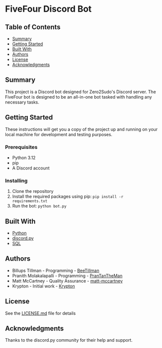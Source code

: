 <!DOCTYPE html>
<html>
<body>
    <h1>FiveFour Discord Bot</h1>
    <h2>Table of Contents</h2>
    <ul>
        <li><a href="#summary">Summary</a></li>
        <li><a href="#getting-started">Getting Started</a></li>
        <li><a href="#built-with">Built With</a></li>
        <li><a href="#authors">Authors</a></li>
        <li><a href="#license">License</a></li>
        <li><a href="#acknowledgments">Acknowledgments</a></li>
    </ul>
    <h2 id="summary">Summary</h2>
    <p>
    This project is a Discord bot designed for Zero2Sudo's Discord server. The FiveFour bot is designed to be an all-in-one bot tasked with handling any necessary tasks.
    </p>
    <h2>Getting Started</h2>
    <p>These instructions will get you a copy of the project up and running on your local machine for development and testing purposes.</p>
    <h3>Prerequisites</h3>
    <ul>
        <li>Python 3.12</li>
        <li>pip</li>
        <li>A Discord account</li>
    </ul>
    <h3>Installing</h3>
    <ol>
        <li>Clone the repository</li>
        <li>Install the required packages using pip:
            <code>pip install -r requirements.txt</code>
        </li>
        <li>Run the bot:
            <code>python bot.py</code>
        </li>
    </ol>
    <h2>Built With</h2>
    <ul>
        <li><a href="https://www.python.org/">Python</a></li>
        <li><a href="https://discordpy.readthedocs.io/en/latest/">discord.py</a></li>
        <li><a href="https://www.sqlite.org/index.html">SQL</a></li>
    </ul>
    <h2>Authors</h2>
    <ul>
        <li>Billups Tillman - Programming - <a href="https://github.com/beetillman">BeeTillman</a></li>
        <li>Pranith Molakalapalli - Programming - <a href="https://github.com/PranTanTheMan">PranTanTheMan</a></li>
        <li>Matt McCartney - Quality Assurance - <a href="https://github.com/matt-mccartney">matt-mccartney</a></li>
        <li>Krypton - Initial work - <a href="https://github.com/kkrypt0nn">Krypton</a></li>
    </ul>
    <h2>License</h2>
    <p>See the <a href="LICENSE.md">LICENSE.md</a> file for details</p>
    <h2>Acknowledgments</h2>
    <p>Thanks to the discord.py community for their help and support.</p>
</body>
</html>
